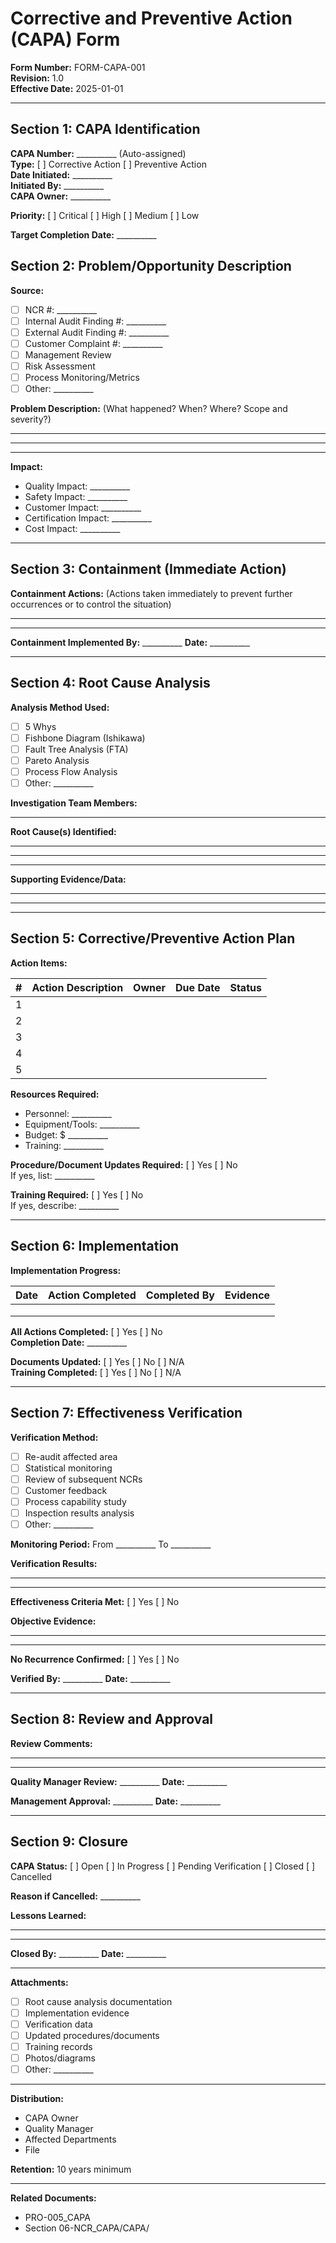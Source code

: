 # Corrective and Preventive Action (CAPA) Form

**Form Number:** FORM-CAPA-001  
**Revision:** 1.0  
**Effective Date:** 2025-01-01

---

## Section 1: CAPA Identification

**CAPA Number:** __________ (Auto-assigned)  
**Type:** [ ] Corrective Action [ ] Preventive Action  
**Date Initiated:** __________  
**Initiated By:** __________  
**CAPA Owner:** __________

**Priority:** [ ] Critical [ ] High [ ] Medium [ ] Low

**Target Completion Date:** __________

## Section 2: Problem/Opportunity Description

**Source:**
- [ ] NCR #: __________
- [ ] Internal Audit Finding #: __________
- [ ] External Audit Finding #: __________
- [ ] Customer Complaint #: __________
- [ ] Management Review
- [ ] Risk Assessment
- [ ] Process Monitoring/Metrics
- [ ] Other: __________

**Problem Description:**
(What happened? When? Where? Scope and severity?)

_____________________________________________________________________________

_____________________________________________________________________________

_____________________________________________________________________________

**Impact:**
- Quality Impact: __________
- Safety Impact: __________
- Customer Impact: __________
- Certification Impact: __________
- Cost Impact: __________

---

## Section 3: Containment (Immediate Action)

**Containment Actions:**
(Actions taken immediately to prevent further occurrences or to control the situation)

_____________________________________________________________________________

_____________________________________________________________________________

**Containment Implemented By:** __________ **Date:** __________

---

## Section 4: Root Cause Analysis

**Analysis Method Used:**
- [ ] 5 Whys
- [ ] Fishbone Diagram (Ishikawa)
- [ ] Fault Tree Analysis (FTA)
- [ ] Pareto Analysis
- [ ] Process Flow Analysis
- [ ] Other: __________

**Investigation Team Members:**

_____________________________________________________________________________

**Root Cause(s) Identified:**

_____________________________________________________________________________

_____________________________________________________________________________

_____________________________________________________________________________

**Supporting Evidence/Data:**

_____________________________________________________________________________

_____________________________________________________________________________

---

## Section 5: Corrective/Preventive Action Plan

**Action Items:**

| # | Action Description | Owner | Due Date | Status |
|---|-------------------|-------|----------|--------|
| 1 |  |  |  |  |
| 2 |  |  |  |  |
| 3 |  |  |  |  |
| 4 |  |  |  |  |
| 5 |  |  |  |  |

**Resources Required:**
- Personnel: __________
- Equipment/Tools: __________
- Budget: $ __________
- Training: __________

**Procedure/Document Updates Required:** [ ] Yes [ ] No  
If yes, list: __________

**Training Required:** [ ] Yes [ ] No  
If yes, describe: __________

---

## Section 6: Implementation

**Implementation Progress:**

| Date | Action Completed | Completed By | Evidence |
|------|-----------------|--------------|----------|
|  |  |  |  |
|  |  |  |  |
|  |  |  |  |

**All Actions Completed:** [ ] Yes [ ] No  
**Completion Date:** __________

**Documents Updated:** [ ] Yes [ ] No [ ] N/A  
**Training Completed:** [ ] Yes [ ] No [ ] N/A

---

## Section 7: Effectiveness Verification

**Verification Method:**
- [ ] Re-audit affected area
- [ ] Statistical monitoring
- [ ] Review of subsequent NCRs
- [ ] Customer feedback
- [ ] Process capability study
- [ ] Inspection results analysis
- [ ] Other: __________

**Monitoring Period:** From __________ To __________

**Verification Results:**

_____________________________________________________________________________

_____________________________________________________________________________

**Effectiveness Criteria Met:** [ ] Yes [ ] No

**Objective Evidence:**

_____________________________________________________________________________

_____________________________________________________________________________

**No Recurrence Confirmed:** [ ] Yes [ ] No

**Verified By:** __________ **Date:** __________

---

## Section 8: Review and Approval

**Review Comments:**

_____________________________________________________________________________

_____________________________________________________________________________

**Quality Manager Review:** __________ **Date:** __________

**Management Approval:** __________ **Date:** __________

---

## Section 9: Closure

**CAPA Status:** [ ] Open [ ] In Progress [ ] Pending Verification [ ] Closed [ ] Cancelled

**Reason if Cancelled:** __________

**Lessons Learned:**

_____________________________________________________________________________

_____________________________________________________________________________

**Closed By:** __________ **Date:** __________

---

**Attachments:**
- [ ] Root cause analysis documentation
- [ ] Implementation evidence
- [ ] Verification data
- [ ] Updated procedures/documents
- [ ] Training records
- [ ] Photos/diagrams
- [ ] Other: __________

---

**Distribution:**
- CAPA Owner
- Quality Manager
- Affected Departments
- File

**Retention:** 10 years minimum

---

**Related Documents:**
- PRO-005_CAPA
- Section 06-NCR_CAPA/CAPA/
